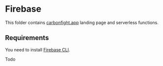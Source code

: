 # Firebase

This folder contains [carbonfight.app](https://carbonfight.app) landing page and serverless functions.


## Requirements

You need to install [Firebase CLI](https://firebase.google.com/docs/cli).

Todo